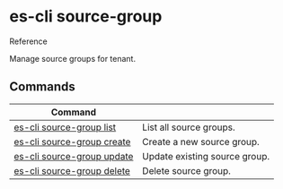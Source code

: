# es-cli source-group
Reference

Manage source groups for tenant.

## Commands
|Command| |
|---|---|
|[es-cli source-group list](#)  |List all source groups.   |
|[es-cli source-group create](#)   |Create a new source group.   |
|[es-cli source-group update](#)   |Update existing source group.  |
|[es-cli source-group delete](#)   |Delete source group.  |